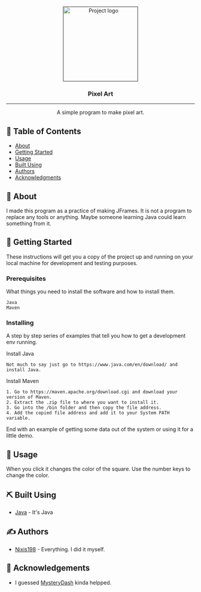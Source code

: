 <p align="center">
  <a href="" rel="noopener">
 <img width=200px height=200px src="https://i.imgur.com/fwbb6JT.png" alt="Project logo"></a>
</p>

<h3 align="center">Pixel Art</h3>

<div align="center">

</div>

---

<p align="center"> A simple program to make pixel art.
    <br> 
</p>

## 📝 Table of Contents

- [About](#about)
- [Getting Started](#getting_started)
- [Usage](#usage)
- [Built Using](#built_using)
- [Authors](#authors)
- [Acknowledgments](#acknowledgement)

## 🧐 About <a name = "about"></a>

I made this program as a practice of making JFrames. It is not a program to replace any tools or anything. Maybe someone learning Java could learn something from it.

## 🏁 Getting Started <a name = "getting_started"></a>

These instructions will get you a copy of the project up and running on your local machine for development and testing purposes.

### Prerequisites

What things you need to install the software and how to install them.

```
Java
Maven
```

### Installing

A step by step series of examples that tell you how to get a development env running.

Install Java

```
Not much to say just go to https://www.java.com/en/download/ and install Java.
```

Install Maven

```
1. Go to https://maven.apache.org/download.cgi and download your version of Maven.
2. Extract the .zip file to where you want to install it.
3. Go into the /bin folder and then copy the file address.
4. Add the copied file address and add it to your System PATH variable.
```

End with an example of getting some data out of the system or using it for a little demo.

## 🎈 Usage <a name="usage"></a>

When you click it changes the color of the square. Use the number keys to change the color.

## ⛏️ Built Using <a name = "built_using"></a>

- [Java](https://www.java.com/en/download/) - It's Java

## ✍️ Authors <a name = "authors"></a>

- [Nixis198](https://github.com/Nixis198) - Everything. I did it myself.

## 🎉 Acknowledgements <a name = "acknowledgement"></a>

- I guessed [MysteryDash](https://github.com/MysteryDash/) kinda helpped.
